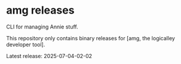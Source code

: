# amg releases

CLI for managing Annie stuff.

This repository only contains binary releases for [amg, the logicalley developer tool].

Latest release: 2025-07-04-02-02
